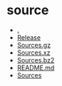 source
========================

- [.](.)
- [Release](Release)
- [Sources.gz](Sources.gz)
- [Sources.xz](Sources.xz)
- [Sources.bz2](Sources.bz2)
- [README.md](README.md)
- [Sources](Sources)
